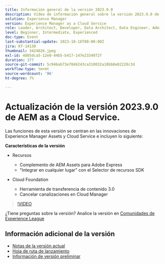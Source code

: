 ```yaml
---
title: Información general de la versión 2023.9.0
description: Vídeo de información general sobre la versión 2023.9.0 de Adobe Experience Manager as a Cloud Service
solution: Experience Manager
version: Experience Manager as a Cloud Service
role: Leader, Architect, Developer, Data Architect, Data Engineer, Admin, User
level: Beginner, Intermediate, Experienced
doc-type: Event
last-substantial-update: 2023-10-16T00:00:00Z
jira: KT-14130
thumbnail: 3424826.jpeg
exl-id: 4885dca5-12e0-44b5-b417-147e2334972f
duration: 377
source-git-commit: 5c946ab73e78d4243ca310032a10bb8e82228c3d
workflow-type: tm+mt
source-wordcount: '96'
ht-degree: 7%

---
```


# Actualización de la versión 2023.9.0 de AEM as a Cloud Service.

Las funciones de esta versión se centran en las innovaciones de Experience Manager Assets y Cloud Service e incluyen lo siguiente:

**Características de la versión**

* Recursos
   * Complemento de AEM Assets para Adobe Express
   * &quot;Integrar en cualquier lugar&quot; con el Selector de recursos SDK

* Cloud Foundation
   * Herramienta de transferencia de contenido 3.0
   * Cancelar canalizaciones en Cloud Manager

>[!VIDEO](https://video.tv.adobe.com/v/3424826/?learn=on)

¿Tiene preguntas sobre la versión?  Analice la versión en [Comunidades de Experience League](https://adobe.ly/3rMScIU)

## Información adicional de la versión

* [Notas de la versión actual](https://experienceleague.adobe.com/docs/experience-manager-cloud-service/content/release-notes/home.html?lang=es)
* [Hoja de ruta de lanzamiento](https://experienceleague.adobe.com/docs/experience-manager-release-information/aem-release-updates/update-releases-roadmap.html?lang=es)
* [Información de versión preliminar](https://experienceleague.adobe.com/docs/experience-manager-cloud-service/content/release-notes/prerelease.html)
